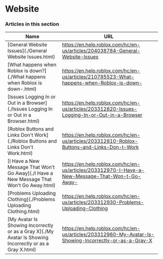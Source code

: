 # Website  
### Articles in this section
Name|URL
-|-
[General Website Issues](./General Website Issues.html) |https://en.help.roblox.com/hc/en-us/articles/204038784-General-Website-Issues
[What happens when Roblox is down?](./What happens when Roblox is down-.html) |https://en.help.roblox.com/hc/en-us/articles/210785523-What-happens-when-Roblox-is-down-
[Issues Logging In or Out in a Browser](./Issues Logging In or Out in a Browser.html) |https://en.help.roblox.com/hc/en-us/articles/203312820-Issues-Logging-In-or-Out-in-a-Browser
[Roblox Buttons and Links Don't Work](./Roblox Buttons and Links Don't Work.html) |https://en.help.roblox.com/hc/en-us/articles/203312810-Roblox-Buttons-and-Links-Don-t-Work
[I Have a New Message That Won't Go Away](./I Have a New Message That Won't Go Away.html) |https://en.help.roblox.com/hc/en-us/articles/203312970-I-Have-a-New-Message-That-Won-t-Go-Away-
[Problems Uploading Clothing](./Problems Uploading Clothing.html) |https://en.help.roblox.com/hc/en-us/articles/203312930-Problems-Uploading-Clothing
[My Avatar Is Showing Incorrectly or as a Gray X](./My Avatar Is Showing Incorrectly or as a Gray X.html) |https://en.help.roblox.com/hc/en-us/articles/203312960-My-Avatar-Is-Showing-Incorrectly-or-as-a-Gray-X